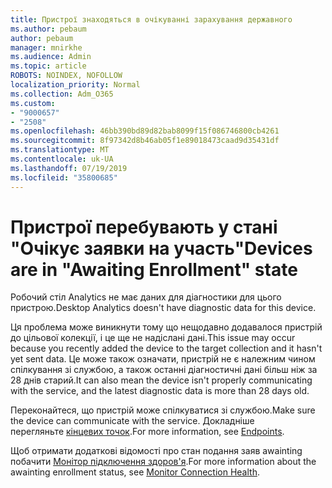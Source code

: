```yaml
---
title: Пристрої знаходяться в очікуванні зарахування державного
ms.author: pebaum
author: pebaum
manager: mnirkhe
ms.audience: Admin
ms.topic: article
ROBOTS: NOINDEX, NOFOLLOW
localization_priority: Normal
ms.collection: Adm_O365
ms.custom:
- "9000657"
- "2508"
ms.openlocfilehash: 46bb390bd89d82bab8099f15f086746800cb4261
ms.sourcegitcommit: 8f97342d8b46ab05f1e89018473caad9d35431df
ms.translationtype: MT
ms.contentlocale: uk-UA
ms.lasthandoff: 07/19/2019
ms.locfileid: "35800685"
---
```

# <a name="devices-are-in-awaiting-enrollment-state"></a><span data-ttu-id="65378-102">Пристрої перебувають у стані "Очікує заявки на участь"</span><span class="sxs-lookup"><span data-stu-id="65378-102">Devices are in "Awaiting Enrollment" state</span></span>

<span data-ttu-id="65378-103">Робочий стіл Analytics не має даних для діагностики для цього пристрою.</span><span class="sxs-lookup"><span data-stu-id="65378-103">Desktop Analytics doesn't have diagnostic data for this device.</span></span> 

<span data-ttu-id="65378-104">Ця проблема може виникнути тому що нещодавно додавалося пристрій до цільової колекції, і це ще не надіслані дані.</span><span class="sxs-lookup"><span data-stu-id="65378-104">This issue may occur because you recently added the device to the target collection and it hasn't yet sent data.</span></span> <span data-ttu-id="65378-105">Це може також означати, пристрій не є належним чином спілкування зі службою, а також останні діагностичні дані більш ніж за 28 днів старий.</span><span class="sxs-lookup"><span data-stu-id="65378-105">It can also mean the device isn't properly communicating with the service, and the latest diagnostic data is more than 28 days old.</span></span>

<span data-ttu-id="65378-106">Переконайтеся, що пристрій може спілкуватися зі службою.</span><span class="sxs-lookup"><span data-stu-id="65378-106">Make sure the device can communicate with the service.</span></span> <span data-ttu-id="65378-107">Докладніше перегляньте [кінцевих точок](https://docs.microsoft.com/sccm/desktop-analytics/enable-data-sharing#endpoints).</span><span class="sxs-lookup"><span data-stu-id="65378-107">For more information, see [Endpoints](https://docs.microsoft.com/sccm/desktop-analytics/enable-data-sharing#endpoints).</span></span>

<span data-ttu-id="65378-108">Щоб отримати додаткові відомості про стан подання заяв awainting побачити [Монітор підключення здоров'я](https://docs.microsoft.com/sccm/desktop-analytics/monitor-connection-health#awaiting-enrollment).</span><span class="sxs-lookup"><span data-stu-id="65378-108">For more information about the awainting enrollment status, see [Monitor Connection Health](https://docs.microsoft.com/sccm/desktop-analytics/monitor-connection-health#awaiting-enrollment).</span></span>